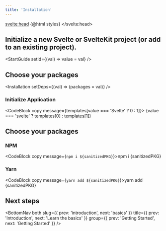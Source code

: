 ```yaml
---
title: 'Installation'
---
```


<script>
	import { CodeBlock, MinorHeading, NextSteps, Installation, StartGuide, BottomNav } from 'components'

    const styles = `<style id='svelteui-inject-body' type='text/css'>.article>*:nth-child(3){margin-top:1rem!important;}<\/style>`;
    
	let packages = ["@svelteuidev/core", "@svelteuidev/composables"];
	let templates = ["npm create vite@latest", "npm init svelte@next my-app"]
    let value = 'svelte'
	$: sanitizedPKG = packages || ["@svelteuidev/core", "@svelteuidev/composables"].join(' ')
</script>

<svelte:head>
{@html styles}
</svelte:head>

<MinorHeading />

## Initialize a new Svelte or SvelteKit project (or add to an existing project).

<StartGuide setId={(val) => value = val} />

## Choose your packages

<Installation setDeps={(val) => (packages = val)} />

### Initialize Application

<CodeBlock copy message={templates[value === 'Svelte' ? 0 : 1]}>
{value === 'svelte' ? templates[0] : templates[1]}
</CodeBlock>

## Choose your packages

### NPM

<CodeBlock copy message={`npm i ${sanitizedPKG}`}>npm i {sanitizedPKG}</CodeBlock>

### Yarn

<CodeBlock copy message={`yarn add ${sanitizedPKG}`}>yarn add {sanitizedPKG}</CodeBlock>

## Next steps

<NextSteps />

<BottomNav both slug={{ prev: 'introduction', next: 'basics' }} title={{ prev: 'Introduction', next: 'Learn the basics' }} group={{ prev: 'Getting Started', next: 'Getting Started' }} />

